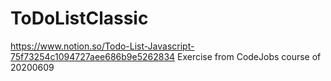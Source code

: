 # ToDoListClassic
https://www.notion.so/Todo-List-Javascript-75f73254c1094727aee686b9e5262834
Exercise from CodeJobs course of 20200609

